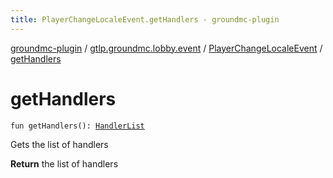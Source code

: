 ```yaml
---
title: PlayerChangeLocaleEvent.getHandlers - groundmc-plugin
---
```


[groundmc-plugin](../../index.html) / [gtlp.groundmc.lobby.event](../index.html) / [PlayerChangeLocaleEvent](index.html) / [getHandlers](.)

# getHandlers

`fun getHandlers(): `[`HandlerList`](https://hub.spigotmc.org/javadocs/spigot/org/bukkit/event/HandlerList.html)

Gets the list of handlers

**Return**
the list of handlers

